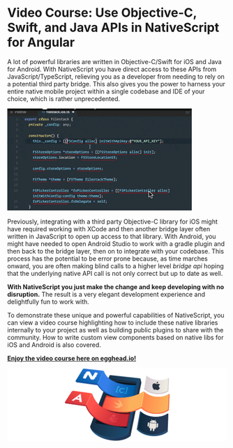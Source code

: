 # Video Course: Use Objective-C, Swift, and Java APIs in NativeScript for Angular

A lot of powerful libraries are written in Objective-C/Swift for iOS and Java for Android. With NativeScript you have direct access to these APIs from JavaScript/TypeScript, relieving you as a developer from needing to rely on a potential third party bridge. This also gives you the power to harness your entire native mobile project within a single codebase and IDE of your choice, which is rather unprecedented.

![egghead course preview](preview.gif)

Previously, integrating with a third party Objective-C library for iOS might have required working with XCode and then another bridge layer often written in JavaScript to open up access to that library. With Android, you might have needed to open Android Studio to work with a gradle plugin and then back to the bridge layer, then on to integrate with your codebase. This process has the potential to be error prone because, as time marches onward, you are often making blind calls to a higher level *bridge api* hoping that the underlying native API call is not only correct but up to date as well.

**With NativeScript you just make the change and keep developing with no disruption.** The result is a very elegant development experience and delightfully fun to work with.

To demonstrate these unique and powerful capabilities of NativeScript, you can view a video course highlighting how to include these native libraries internally to your project as well as building public plugins to share with the community. How to write custom view components based on native libs for iOS and Android is also covered.

[**Enjoy the video course here on egghead.io!**](https://egghead.io/courses/use-objective-c-swift-and-java-api-s-in-nativescript-for-angular-ios-and-android-apps?utm_source=twitter&utm_medium=social&utm_campaign=nativescript-swift-java)

![egghead course](course-cover.png)